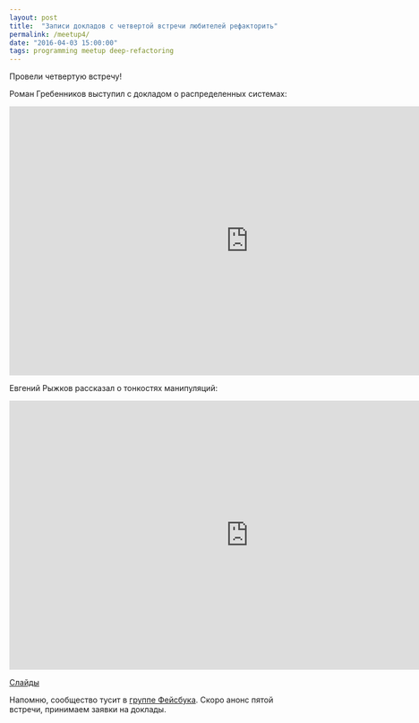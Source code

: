 ```yaml
---
layout: post
title:  "Записи докладов с четвертой встречи любителей рефакторить"
permalink: /meetup4/
date: "2016-04-03 15:00:00"
tags: programming meetup deep-refactoring
---
```


Провели четвертую встречу!

Роман Гребенников выступил с докладом о распределенных системах:

<iframe width="854" height="480"
src="https://www.youtube.com/embed/6ZQ-3NmpXOs" frameborder="0"
allowfullscreen></iframe>

Евгений Рыжков рассказал о тонкостях манипуляций:

<iframe width="854" height="480"
src="https://www.youtube.com/embed/M2oryEQkYbQ" frameborder="0"
allowfullscreen></iframe>

[Слайды][slides-pm]

Напомню, сообщество тусит в [группе Фейсбука][facebook-group]. Скоро
анонс пятой встречи, принимаем заявки на доклады.

[facebook-group]: https://www.facebook.com/groups/deeprefactoring/
[slides-pm]: http://www.slideshare.net/IvanGrishaev/project-management-60404921
